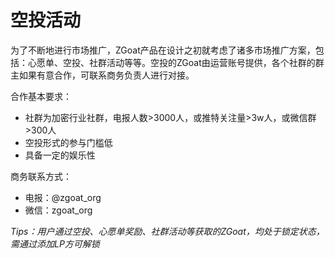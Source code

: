 # 空投活动

为了不断地进行市场推广，ZGoat产品在设计之初就考虑了诸多市场推广方案，包括：心愿单、空投、社群活动等等。空投的ZGoat由运营账号提供，各个社群的群主如果有意合作，可联系商务负责人进行对接。

合作基本要求：

* 社群为加密行业社群，电报人数&gt;3000人，或推特关注量&gt;3w人，或微信群&gt;300人
* 空投形式的参与门槛低
* 具备一定的娱乐性

商务联系方式：

* 电报：@zgoat\_org
* 微信：zgoat\_org



_Tips：用户通过空投、心愿单奖励、社群活动等获取的ZGoat，均处于锁定状态，需通过添加LP方可解锁_[  
](https://doc.zgoat.org/shi-chang/mei-ti-bao-dao)

